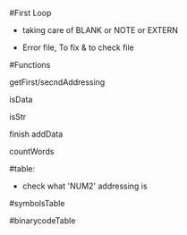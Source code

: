 #First Loop

* taking care of BLANK or NOTE or EXTERN

* Error file, To fix & to check file


#Functions

getFirst/secndAddressing

isData

isStr

finish addData

countWords



#table:

* check what 'NUM2' addressing is

#symbolsTable

#binarycodeTable
